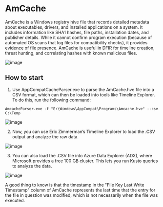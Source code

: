 # AmCache

AmCache is a Windows registry hive file that records detailed metadata about executables, drivers, and installed applications on a system. It includes information like SHA1 hashes, file paths, installation dates, and publisher details. While it cannot confirm program execution (because of automated OS scans that log files for compatibility checks), it provides evidence of file presence. AmCache is useful in DFIR for timeline creation, threat hunting, and correlating hashes with known malicious files.

![image](https://github.com/user-attachments/assets/28004575-8850-4000-ae4d-5c2f44a6bd4a)

## How to start

1. Use AppCompatCacheParser.exe to parse the AmCache.hve file into a CSV format, which can then be loaded into tools like Timeline Explorer. To do this, run the following command:

```
AmcacheParser.exe -f "E:\Windows\AppCompat\Programs\Amcache.hve" --csv C:\Temp
```

![image](https://github.com/user-attachments/assets/a64856f0-5edb-480a-84bc-6dda61e4b252)

2. Now, you can use Eric Zimmerman’s Timeline Explorer to load the .CSV output and analyze the raw data.

![image](https://github.com/user-attachments/assets/b3df5b67-636a-4297-b7e3-0be1b6a1fff1)

3. You can also load the .CSV file into Azure Data Explorer (ADX), where Microsoft provides a free 100 GB cluster. This lets you run Kusto queries to analyze the data.

![image](https://github.com/user-attachments/assets/beb252aa-98d3-43e8-9c18-5b4aa9eee380)

A good thing to know is that the timestamp in the "File Key Last Write Timestamp" column of AmCache represents the last time that the entry for the file in question was modified, which is not necessarily when the file was executed.
